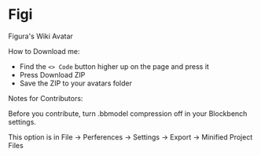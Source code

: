 # Figi
Figura's Wiki Avatar

How to Download me:

- Find the `<> Code` button higher up on the page and press it
- Press Download ZIP
- Save the ZIP to your avatars folder

Notes for Contributors:

Before you contribute, turn .bbmodel compression off in your Blockbench settings.

This option is in File -> Perferences -> Settings -> Export -> Minified Project Files
